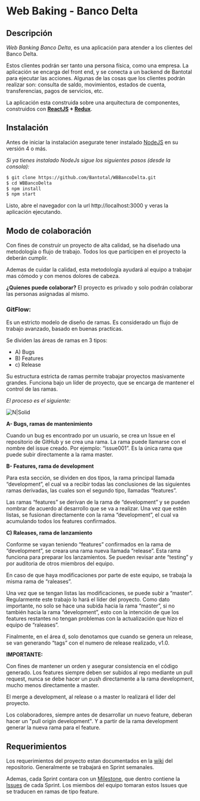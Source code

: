 
# Web Baking - Banco Delta

## Descripción
*Web Banking Banco Delta*, es una aplicación para atender a los clientes del Banco Delta. 

Estos clientes podrán ser tanto una persona física, como una empresa.
La aplicación se encarga del front end, y se conecta a un backend de Bantotal para ejecutar las acciones.
Algunas de las cosas que los clientes podrán realizar son: consulta de saldo, movimientos, estados de cuenta, transferencias, pagos de servicios, etc.

La aplicación esta construida sobre una arquitectura de componentes, construidos con **[ReactJS](https://facebook.github.io/react/) + [Redux](https://github.com/reactjs/redux)**.


## Instalación

Antes de iniciar la instalación asegurate tener instalado [NodeJS](https://nodejs.org/) en su versión 4 o más.

*Si ya tienes instalado NodeJs sigue los siguientes pasos (desde la consola):*

```sh
$ git clone https://github.com/Bantotal/WBBancoDelta.git
$ cd WBBancoDelta
$ npm install
$ npm start
```
Listo, abre el navegador con la url http://localhost:3000 y veras la aplicación ejecutando.

## Modo de colaboración

Con fines de construir un proyecto de alta calidad, se ha diseñado una metodología o flujo de trabajo. Todos los que participen en el proyecto la deberán cumplir.

Ademas de cuidar la calidad, esta metodología ayudará al equipo a trabajar mas cómodo y con menos dolores de cabeza.

**¿Quienes puede colaborar?**
El proyecto es privado y solo podrán colaborar las personas asignadas al mismo.

### GitFlow:
Es un estricto modelo de diseño de ramas. Es considerado un flujo de trabajo avanzado, basado en buenas practicas.

Se dividen las áreas de ramas en 3 tipos:
  - A)  Bugs
  - B)  Features
  - c)  Release
  
Su estructura estricta de ramas permite trabajar proyectos masivamente grandes. Funciona bajo un líder de proyecto, que se encarga de mantener el control de las ramas.

_El proceso es el siguiente:_

![N|Solid](https://raw.githubusercontent.com/Voronenko/gitflow-release/master/images/git-workflow-release-cycle-4maintenance.png)


**A- Bugs, ramas de mantenimiento**

Cuando un bug es encontrado por un usuario, se crea un Issue en el repositorio de GitHub y se crea una rama. La rama puede llamarse con el nombre del issue creado.
Por ejemplo: “issue001”.
Es la única rama que puede subir directamente a la rama master.

**B- Features, rama de development**

Para esta sección, se dividen en dos tipos, la rama principal llamada “development”, el cual va a recibir todas las conclusiones de las siguientes ramas derivadas, las cuales son el segundo tipo, llamadas “features”.

Las ramas “features” se derivan de la rama de “development” y se pueden nombrar de acuerdo al desarrollo que se va a realizar.
Una vez que estén listas, se fusionan directamente con la rama “development”, el cual va acumulando todos los features confirmados.

**C) Raleases, rama de lanzamiento**

Conforme se vayan teniendo “features” confirmados en la rama de “development”, se creara una rama nueva llamada “release”.
Esta rama funciona para preparar los lanzamientos. Se pueden revisar ante “testing” y por auditoria de otros miembros del equipo.

En caso de que haya modificaciones por parte de este equipo, se trabaja la misma rama de “raleases”.

Una vez que se tengan listas las modificaciones, se puede subir a “master”. Regularmente este trabajo lo hará el líder del proyecto.
Como dato importante, no solo se hace una subida hacia la rama “master”, si no también hacia la rama “development”, esto con la intención de que los features restantes no tengan problemas con la actualización que hizo el equipo de “raleases”.

Finalmente, en el área d, solo denotamos que cuando se genera un release, se van generando “tags” con el numero de release realizado, v1.0.

**IMPORTANTE:**

Con fines de mantener un orden y asegurar consistencia en el código generado. Los features siempre deben ser subidos al repo mediante un pull request, nunca se debe hacer un push directamente a la rama development, mucho menos directamente a master.

El merge a development, al release o a master lo realizará el lider del proyecto.

Los colaboradores, siempre antes de desarrollar un nuevo feature, deberan hacer un "pull origin development". Y a partir de la rama development generar la nueva rama para el feature.

## Requerimientos

Los requerimientos del proyecto estan documentados en la [wiki](https://github.com/Bantotal/WBBancoDelta/wiki) del repositorio.
Generalmente se trabajará en Sprint semanales.

Ademas, cada Sprint contara con un [Milestone](https://github.com/Bantotal/WBBancoDelta/milestones), que dentro contiene la [Issues](https://github.com/Bantotal/WBBancoDelta/issues) de cada Sprint. Los miembos del equipo tomaran estos Issues que se traducen en ramas de tipo feature.
